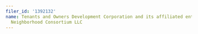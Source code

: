 ```yaml
---
filer_id: '1392132'
name: Tenants and Owners Development Corporation and its affiliated entity Yerba Buena
  Neighborhood Consortium LLC
---
```

